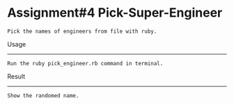 Assignment#4 Pick-Super-Engineer
==========================

	Pick the names of engineers from file with ruby.
	
Usage
__________________________

	Run the ruby pick_engineer.rb command in terminal.

Result
__________________________

	Show the randomed name.
